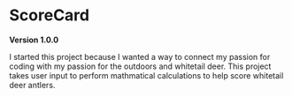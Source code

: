 # ScoreCard

**Version 1.0.0**

I started this project because I wanted a way to connect my passion for coding with my passion for the outdoors and whitetail deer. This project takes 
user input to perform mathmatical calculations to help score whitetail deer antlers.

